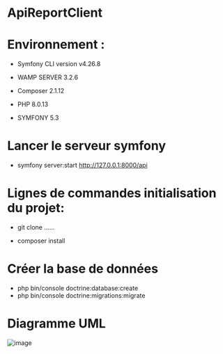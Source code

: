 # ApiReportClient

# Environnement :

  - Symfony CLI version v4.26.8

  - WAMP SERVER 3.2.6

  - Composer 2.1.12
  
  - PHP 8.0.13
  
  - SYMFONY 5.3

# Lancer le serveur symfony 

  - symfony server:start
    http://127.0.0.1:8000/api
    

# Lignes de commandes initialisation du projet:

 - git clone ......

 - composer install 


# Créer la base de données

- php bin/console doctrine:database:create
- php bin/console doctrine:migrations:migrate

# Diagramme UML

![image](https://user-images.githubusercontent.com/52652122/146132912-b025ac79-2723-4083-acaa-6e29087f6312.png)

   
